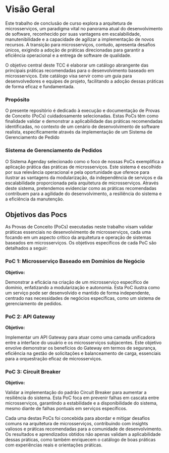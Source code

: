 # Visão Geral

Este trabalho de conclusão de curso explora a arquitetura de microsserviços, um paradigma vital no panorama atual do desenvolvimento de software, reconhecido por suas vantagens em escalabilidade, manutenibilidade e a capacidade de agilizar a implementação de novos recursos. A transição para microsserviços, contudo, apresenta desafios únicos, exigindo a adoção de práticas direcionadas para garantir a eficiência operacional e a entrega de software de qualidade.

O objetivo central deste TCC é elaborar um catálogo abrangente das principais práticas recomendadas para o desenvolvimento baseado em microsserviços. Este catálogo visa servir como um guia para desenvolvedores e equipes de projeto, facilitando a adoção dessas práticas de forma eficaz e fundamentada.



### Propósito

O presente repositório é dedicado à execução e documentação de Provas de Conceito (PoCs) cuidadosamente selecionadas. Estas PoCs têm como finalidade validar e demonstrar a aplicabilidade das práticas recomendadas identificadas, no contexto de um cenário de desenvolvimento de software realista, especificamente através da implementação de um Sistema de Gerenciamento de Pedido



### Sistema de Gerenciamento de Pedidos

O Sistema Agenday selecionado como o foco de nossas PoCs exemplifica a aplicação prática das práticas de microsserviços. Este sistema é escolhido por sua relevância operacional e pela oportunidade que oferece para ilustrar as vantagens da modularização, da independência de serviços e da escalabilidade proporcionada pela arquitetura de microsserviços. Através deste sistema, pretendemos evidenciar como as práticas recomendadas contribuem para a agilidade do desenvolvimento, a resiliência do sistema e a eficiência da manutenção.



## Objetivos das Pocs

As Provas de Conceito (PoCs) executadas neste trabalho visam validar práticas essenciais no desenvolvimento de microsserviços, cada uma focando em um aspecto crítico da arquitetura e operação de sistemas baseados em microsserviços. Os objetivos específicos de cada PoC são detalhados a seguir:

### PoC 1: Microsserviço Baseado em Domínios de Negócio

**Objetivo:**

Demonstrar a eficácia na criação de um microsserviço específico de domínio, enfatizando a modularização e autonomia. Esta PoC ilustra como um serviço pode ser desenvolvido e mantido de forma independente, centrado nas necessidades de negócios específicas, como um sistema de gerenciamento de pedidos.

### PoC 2: API Gateway

**Objetivo:**

Implementar um API Gateway para atuar como uma camada unificadora entre a interface do usuário e os microsserviços subjacentes. Este objetivo envolve demonstrar os benefícios do Gateway em termos de segurança, eficiência na gestão de solicitações e balanceamento de carga, essenciais para a orquestração eficaz de microsserviços.

### PoC 3: Circuit Breaker

**Objetivo:**

Validar a implementação do padrão Circuit Breaker para aumentar a resiliência do sistema. Esta PoC foca em prevenir falhas em cascata entre microsserviços, garantindo a estabilidade e a disponibilidade do sistema, mesmo diante de falhas pontuais em serviços específicos.

Cada uma destas PoCs foi concebida para abordar e mitigar desafios comuns na arquitetura de microsserviços, contribuindo com insights valiosos e práticas recomendadas para a comunidade de desenvolvimento. Os resultados e aprendizados obtidos não apenas validam a aplicabilidade dessas práticas, como também enriquecem o catálogo de boas práticas com experiências reais e orientações práticas.

